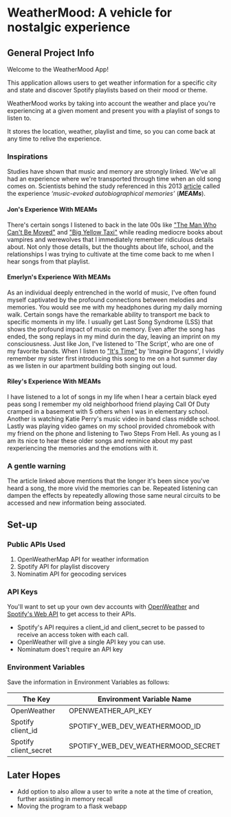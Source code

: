 # WeatherMood: A vehicle for nostalgic experience

## General Project Info
Welcome to the WeatherMood App!

This application allows users to get weather information for a specific city and state and discover Spotify playlists based on their mood or theme.

WeatherMood works by taking into account the weather and place you're experiencing at a given moment and present you with a playlist of songs to listen to.

It stores the location, weather, playlist and time, so you can come back at any time to relive the experience. 

### Inspirations
Studies have shown that music and memory are strongly linked. We've all had an experience where we're transported through time when an old song comes on. Scientists behind the study referenced in this 2013 [article](https://www.psychologytoday.com/us/blog/the-athletes-way/201312/why-do-the-songs-your-past-evoke-such-vivid-memories) called the experience *‘music-evoked autobiographical memories’* (***MEAMs***).

#### Jon's Experience With MEAMs
There's certain songs I listened to back in the late 00s like ["The Man Who Can't Be Moved"](https://youtu.be/uAYUfGWD9SM?si=27fr-ycpJzW2-Xsl) and ["Big Yellow Taxi"]( https://youtu.be/tvtJPs8IDgU?si=zAF4BguImWDSWhHe) while reading mediocre books about vampires and werewolves that I immediately remember ridiculous details about. Not only those details, but the thoughts about life, school, and the relationships I was trying to cultivate at the time come back to me when I hear songs from that playlist. 

#### Emerlyn's Experience With MEAMs
As an individual deeply entrenched in the world of music, I've often found myself captivated by the profound connections between melodies and memories. You would see me with my headphones during my daily morning walk. Certain songs have the remarkable ability to transport me back to specific moments in my life. I usually get Last Song Syndrome (LSS) that shows the profound impact of music on memory. Even after the song has ended, the song replays in my mind durin the day, leaving an imprint on my consciousness. Just like Jon, I've listened to 'The Script', who are one of my favorite bands. When I listen to ["It's Time"](https://youtu.be/sENM2wA_FTg?si=WK5zxN6xbySxxqMf) by 'Imagine Dragons', I vividly remember my sister first introducing this song to me on a hot summer day as we listen in our apartment building both singing out loud. 

#### Riley's Experience With MEAMs
I have listened to a lot of songs in my life when I hear a certain black eyed peas song I remember my old neighborhood friend playing Call Of Duty cramped in a basement with 5 others when I was in elementary school. Another is watching Katie Perry's music video in band class middle school. Lastly was playing video games on my school provided chromebook with my friend on the phone and listening to Two Steps From Hell. As young as I am its nice to hear these older songs and reminice about my past rexperiencing the memories and the emotions with it.

### A gentle warning 
The article linked above mentions that the longer it's been since you've heard a song, the more vivid the memories can be. Repeated listening can dampen the effects by repeatedly allowing those same neural circuits to be accessed and new information being associated. 

## Set-up
### Public APIs Used
1. OpenWeatherMap API for weather information
2. Spotify API for playlist discovery
3. Nominatim API for geocoding services

### API Keys
You'll want to set up your own dev accounts with [OpenWeather](https://openweathermap.org/api) and [Spotify's Web API](https://developer.spotify.com/documentation/web-api) to get access to their APIs. 

- Spotify's API requires a client_id and client_secret to be passed to receive an access token with each call. 
- OpenWeather will give a single API key you can use. 
- Nominatum does't require an API key

### Environment Variables
Save the information in Environment Variables as follows:

|The Key|Environment Variable Name|
|---|---|
|OpenWeather| OPENWEATHER_API_KEY|
|Spotify client_id|SPOTIFY_WEB_DEV_WEATHERMOOD_ID|
|Spotify client_secret|SPOTIFY_WEB_DEV_WEATHERMOOD_SECRET|

## Later Hopes
- Add option to also allow a user to write a note at the time of creation, further assisting in memory recall
- Moving the program to a flask webapp
